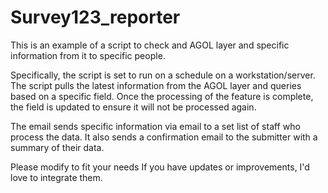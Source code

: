 # Survey123_reporter
This is an example of a script to check and AGOL layer and specific information from it to specific people.

Specifically, the script is set to run on a schedule on a workstation/server. The script pulls the latest information from the AGOL layer and queries based on a specific field. Once the processing of the feature is complete, the field is updated to ensure it will not be processed again.

The email sends specific information via email to a set list of staff who process the data. It also sends a confirmation email to the submitter with a summary of their data.

Please modify to fit your needs 
If you have updates or improvements, I'd love to integrate them. 
